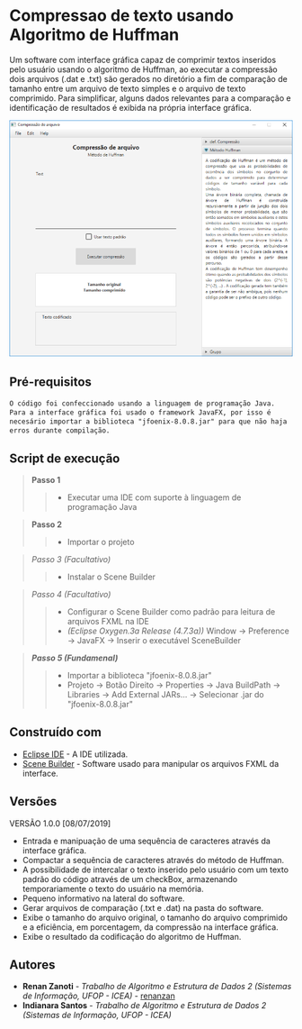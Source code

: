# Compressao de texto usando Algoritmo de Huffman
Um software com interface gráfica capaz de comprimir textos inseridos pelo usuário usando o algoritmo de Huffman, ao executar a compressão dois arquivos (.dat e .txt) são gerados no diretório a fim de comparação de tamanho entre um arquivo de texto simples e o arquivo de texto comprimido. Para simplificar, alguns dados relevantes para a comparação e identificação de resultados é exibida na própria interface gráfica.

![](preview/image.png)


## Pré-requisitos
```
O código foi confeccionado usando a linguagem de programação Java. Para a interface gráfica foi usado o framework JavaFX, por isso é necesário importar a biblioteca "jfoenix-8.0.8.jar" para que não haja erros durante compilação.
```

## Script de execução
> **Passo 1** <br>
>> * Executar uma IDE com suporte à linguagem de programação Java <br>

> **Passo 2** <br>
>> * Importar o projeto <br>

> *Passo 3 (Facultativo)* <br>
>> * Instalar o Scene Builder <br>

> *Passo 4 (Facultativo)* <br>
>> * Configurar o Scene Builder como padrão para leitura de arquivos FXML na IDE <br>
>> * *(Eclipse Oxygen.3a Release (4.7.3a))* Window -> Preference -> JavaFX -> Inserir o executável SceneBuilder <br>

> ***Passo 5 (Fundamenal)*** <br>
>> * Importar a biblioteca "jfoenix-8.0.8.jar" <br>
>> * Projeto -> Botão Direito -> Properties -> Java BuildPath -> Libraries -> Add External JARs... -> Selecionar .jar do "jfoenix-8.0.8.jar" <br>


## Construído com
* [Eclipse IDE](https://www.eclipse.org/) - A IDE utilizada.
* [Scene Builder](https://gluonhq.com/products/scene-builder/) - Software usado para manipular os arquivos FXML da interface.


## Versões
VERSÃO 1.0.0 [08/07/2019]
* Entrada e manipuação de uma sequência de caracteres através da interface gráfica.
* Compactar a sequência de caracteres através do método de Huffman.
* A possibilidade de intercalar o texto inserido pelo usuário com um texto padrão do código através de um checkBox, armazenando temporariamente o texto do usuário na memória.
* Pequeno informativo na lateral do software.
* Gerar arquivos de comparação (.txt e .dat) na pasta do software.
* Exibe o tamanho do arquivo original, o tamanho do arquivo comprimido e a eficiência, em porcentagem, da compressão na interface gráfica.
* Exibe o resultado da codificação do algoritmo de Huffman.


## Autores
* **Renan Zanoti** - *Trabalho de Algoritmo e Estrutura de Dados 2 (Sistemas de Informação, UFOP - ICEA)* - [renanzan](https://github.com/renanzan)
* **Indianara  Santos** - *Trabalho de Algoritmo e Estrutura de Dados 2 (Sistemas de Informação, UFOP - ICEA)*
